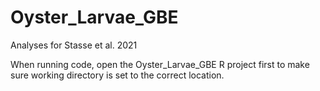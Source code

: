 # Oyster_Larvae_GBE
Analyses for Stasse et al. 2021

When running code, open the Oyster_Larvae_GBE R project first to make sure working directory is set to the correct location.
